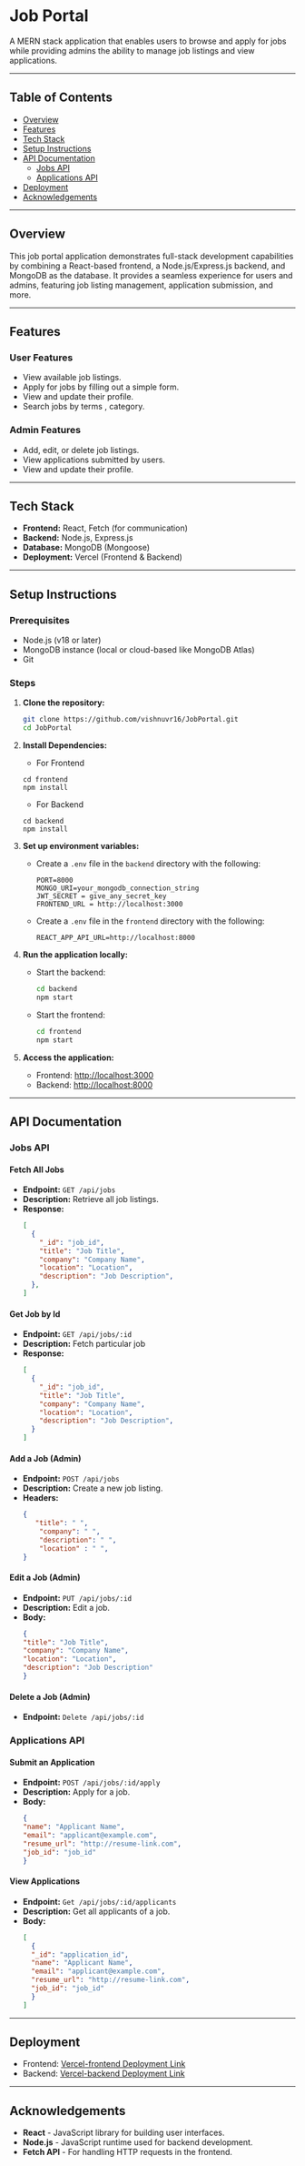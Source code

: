 # Job Portal

A MERN stack application that enables users to browse and apply for jobs while providing admins the ability to manage job listings and view applications.

---

## Table of Contents
- [Overview](#overview)
- [Features](#features)
- [Tech Stack](#tech-stack)
- [Setup Instructions](#setup-instructions)
- [API Documentation](#api-documentation)
  - [Jobs API](#jobs-api)
  - [Applications API](#applications-api)
- [Deployment](#deployment)
- [Acknowledgements](#acknowledgements)
---

## Overview
This job portal application demonstrates full-stack development capabilities by combining a React-based frontend, a Node.js/Express.js backend, and MongoDB as the database. It provides a seamless experience for users and admins, featuring job listing management, application submission, and more.

---

## Features

### User Features
- View available job listings.
- Apply for jobs by filling out a simple form.
- View and update their profile.
- Search jobs by terms , category.

### Admin Features
- Add, edit, or delete job listings.
- View applications submitted by users.
- View and update their profile.

---

## Tech Stack
- **Frontend:** React, Fetch (for communication)
- **Backend:** Node.js, Express.js
- **Database:** MongoDB (Mongoose)
- **Deployment:** Vercel (Frontend & Backend)

---

## Setup Instructions

### Prerequisites
- Node.js (v18 or later)
- MongoDB instance (local or cloud-based like MongoDB Atlas)
- Git

### Steps

1. **Clone the repository:**
   ```bash
   git clone https://github.com/vishnuvr16/JobPortal.git
   cd JobPortal
2. **Install Dependencies:**
     - For Frontend
       
     ```env
     cd frontend
     npm install
     ```
      - For Backend
        
     ```env
     cd backend
     npm install
     ```
3. **Set up environment variables:**
   - Create a `.env` file in the `backend` directory with the following:
     ```env
     PORT=8000
     MONGO_URI=your_mongodb_connection_string
     JWT_SECRET = give_any_secret_key
     FRONTEND_URL = http://localhost:3000
     ```
   - Create a `.env` file in the `frontend` directory with the following:
     ```env
     REACT_APP_API_URL=http://localhost:8000
     ```

4. **Run the application locally:**
   - Start the backend:
     ```bash
     cd backend
     npm start
     ```
   - Start the frontend:
     ```bash
     cd frontend
     npm start
     ```

5. **Access the application:**
   - Frontend: [http://localhost:3000](http://localhost:3000)
   - Backend: [http://localhost:8000](http://localhost:8000)

---

## API Documentation

### Jobs API

#### Fetch All Jobs
- **Endpoint:** `GET /api/jobs`
- **Description:** Retrieve all job listings.
- **Response:**
  ```json
  [
    {
      "_id": "job_id",
      "title": "Job Title",
      "company": "Company Name",
      "location": "Location",
      "description": "Job Description",
    },
  ]
#### Get Job by Id
- **Endpoint:** `GET /api/jobs/:id`
- **Description:** Fetch particular job
- **Response:**
  ```json
  [
    {
      "_id": "job_id",
      "title": "Job Title",
      "company": "Company Name",
      "location": "Location",
      "description": "Job Description",
    }
  ]
#### Add a Job (Admin)
- **Endpoint:** `POST /api/jobs`
- **Description:** Create a new job listing.
- **Headers:**
  ```json
  {
     "title": " ",
      "company": " ",
      "description": " ",
      "location" : " ",
  }
#### Edit a Job (Admin)
- **Endpoint:** `PUT /api/jobs/:id`
- **Description:** Edit a job.
- **Body:**
  ```json
  {
  "title": "Job Title",
  "company": "Company Name",
  "location": "Location",
  "description": "Job Description"
  }

#### Delete a Job (Admin)
- **Endpoint:** `Delete /api/jobs/:id`

### Applications API

#### Submit an Application
- **Endpoint:** `POST /api/jobs/:id/apply`
- **Description:** Apply for a job.
- **Body:**
  ```json
  {
  "name": "Applicant Name",
  "email": "applicant@example.com",
  "resume_url": "http://resume-link.com",
  "job_id": "job_id"
  }

#### View Applications
- **Endpoint:** `Get /api/jobs/:id/applicants`
- **Description:** Get all applicants of a job.
- **Body:**
  ```json
  [
    {
    "_id": "application_id",
    "name": "Applicant Name",
    "email": "applicant@example.com",
    "resume_url": "http://resume-link.com",
    "job_id": "job_id"
    }
  ]

---

## Deployment
   - Frontend: [Vercel-frontend Deployment Link](https://job-portal-client-eosin.vercel.app/)
   - Backend: [Vercel-backend Deployment Link](https://job-portal-five-sage.vercel.app/)

---

## Acknowledgements

- **React** - JavaScript library for building user interfaces.
- **Node.js** - JavaScript runtime used for backend development.
- **Fetch API** - For handling HTTP requests in the frontend.
  

